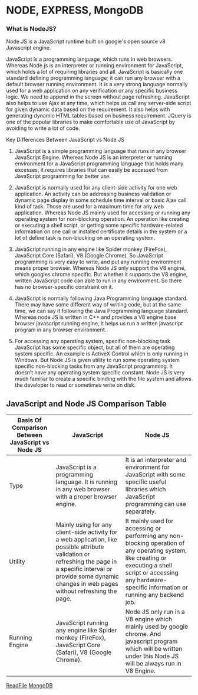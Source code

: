 # NODE, EXPRESS, MongoDB 

### What is NodeJS? 
Node.JS is a JavaScript runtime built on google's open source v8 Javascript engine.

JavaScript is a programming language, which runs in web browsers. Whereas Node.js is an interpreter or running environment for JavaScript, which holds a lot of requiring libraries and all. JavaScript is basically one standard defining programming language; it can run any browser with a default browser running environment. It is a very strong language normally used for a web application on any verification or any specific business logic. We need to append in the screen without page refreshing. JavaScript also helps to use Ajax at any time, which helps us call any server-side script for given dynamic data based on the requirement. It also helps with generating dynamic HTML tables based on business requirement. JQuery is one of the popular libraries to make comfortable use of JavaScript by avoiding to write a lot of code.

<a href="https://cdn.educba.com/academy/wp-content/uploads/2018/08/JavaScript-vs-Node-JS.jpg.webp"></a>

Key Differences Between JavaScript vs Node JS

1. JavaScript is a simple programming language that runs in any browser JavaScript Engine. Whereas Node JS is an interpreter or running environment for a JavaScript programming language that holds many excesses, it requires libraries that can easily be accessed from JavaScript programming for better use.

2. JavaScript is normally used for any client-side activity for one web application. An activity can be addressing business validation or dynamic page display in some schedule time interval or basic Ajax call kind of task. Those are used for a maximum time for any web application. Whereas Node JS mainly used for accessing or running any operating system for non-blocking operation. An operation like creating or executing a shell script, or getting some specific hardware-related information on one call or installed certificate details in the system or a lot of define task is non-blocking on an operating system.

3. JavaScript running in any engine like Spider monkey (FireFox), JavaScript Core (Safari), V8 (Google Chrome). So JavaScript programming is very easy to write, and put any running environment means proper browser. Whereas Node JS only support the V8 engine, which googles chrome specific. But whether it supports the V8 engine, written JavaScript code can able to run in any environment. So there has no browser-specific constraint on it.

4. JavaScript is normally following Java Programming language standard. There may have some different way of writing code, but at the same time, we can say it following the Java Programming language standard. Whereas node JS is written in C++ and provides a V8 engine base browser javascript running engine, it helps us run a written javascript program in any browser environment.

5. For accessing any operating system, specific non-blocking task JavaScript has some specific object, but all of them are operating system specific. An example is ActiveX Control which is only running in Windows. But Node JS is given utility to run some operating system specific non-blocking tasks from any JavaScript programming. It doesn’t have any operating system specific constant. Node JS is very much familiar to create a specific binding with the file system and allows the developer to read or sometimes write on disk.

## JavaScript and Node JS Comparison Table

<table>

<thead>

<tr>
<th>Basis Of Comparison Between JavaScript vs Node JS</th>
<th>JavaScript</th>
<th>Node JS</th>

</tr>

</thead>

<tbody>

<tr>
<td>Type</td>
<td>JavaScript is a programming language. It is running in any web browser with a proper browser engine.</td>
<td> It is an interpreter and environment for JavaScript with some specific useful libraries which JavaScript programming can use separately. </td>
</tr>

<tr>
<td>Utility</td>
<td>Mainly using for any client-side activity for a web application, like possible attribute validation or refreshing the page in a specific interval or provide some dynamic changes in web pages without refreshing the page.</td>
<td>It mainly used for accessing or performing any non-blocking operation of any operating system, like creating or executing a shell script or accessing any hardware-specific information or running any backend job.</td>

</tr>

<tr>
<td>Running Engine</td>
<td>JavaScript running any engine like Spider monkey (FireFox), JavaScript Core (Safari), V8 (Google Chrome).</td>
<td>Node JS only run in a V8 engine which mainly used by google chrome. And javascript program which will be written under this Node JS will be always run in V8 Engine.</td>

</tr>

</tbody>
</table>

[ReadFile](./ReadFile/)
[MongoDB](./MongoDB%20/)